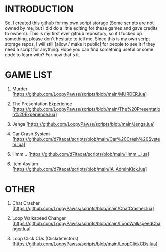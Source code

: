 # INTRODUCTION
So, I created this github for my own script storage (Some scripts are not owned by me, but I did do a little editing for these games and gave credits to owners).
This is my first ever github repository, so if I fucked up something, please don't hesitate to tell me.
Since this is my own script storage repos, I will still [allow / make it public] for people to see it if they need a script for anything.
Hope you can find something useful or some code to learn with? For now that's it.

# GAME LIST
1. Murder
[https://github.com/LoopyPawss/scripts/blob/main/MURDER.lua]

2. The Presentation Experience
[https://github.com/LoopyPawss/scripts/blob/main/The%20Presentation%20Experience.lua]

3. Jenga
[https://github.com/LoopyPawss/scripts/blob/main/Jenga.lua]

4. Car Crash System
[https://github.com/d7ltacat/scripts/blob/main/Car%20Crash%20System.lua]

5. Hmm...
[https://github.com/d7ltacat/scripts/blob/main/Hmm....lua]

6. Item Asylum
[https://github.com/d7ltacat/scripts/blob/main/IA_AdminKick.lua]

# OTHER
1. Chat Crasher
[https://github.com/LoopyPawss/scripts/blob/main/ChatCrasher.lua]

2. Loop Walkspeed Changer
[https://github.com/LoopyPawss/scripts/blob/main/LoopWalkspeedChanger.lua]

3. Loop Click CDs (Clickdetectors)
[https://github.com/LoopyPawss/scripts/blob/main/LoopClickCDs.lua]
